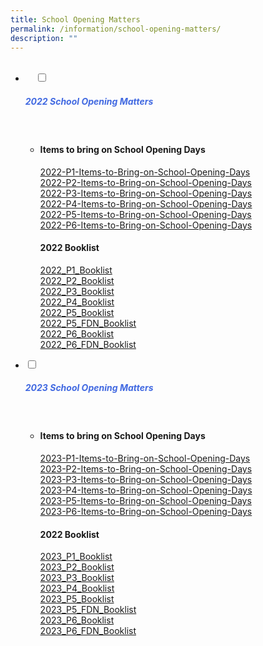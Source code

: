```yaml
---
title: School Opening Matters
permalink: /information/school-opening-matters/
description: ""
---
```

<ul class="jekyllcodex_accordion">
  <li>
    <input type="checkbox" id="accordion1">
		<label for="accordion1"><h5 style="color:RoyalBlue">2022 School Opening Matters</h5></label>
    <div>
<ul>
	<li>
		
<h4>Items to bring on School Opening Days</h4>
<p><a href="/files/2022-P1-Items-to-Bring-on-School-Opening-Days.pdf" target="blank">2022-P1-Items-to-Bring-on-School-Opening-Days</a><br>
<a href="/files/2022-P2-Items-to-Bring-on-School-Opening-Days.pdf" target="blank">2022-P2-Items-to-Bring-on-School-Opening-Days</a><br>
<a href="/files/2022-P3-Items-to-Bring-on-School-Opening-Days.pdf" target="blank">2022-P3-Items-to-Bring-on-School-Opening-Days</a><br>
<a href="/files/2022-P4-Items-to-Bring-on-School-Opening-Days.pdf" target="blank">2022-P4-Items-to-Bring-on-School-Opening-Days</a><br>
<a href="/files/2022-P5-Items-to-Bring-on-School-Opening-Days.pdf" target="blank">2022-P5-Items-to-Bring-on-School-Opening-Days</a><br>
<a href="/files/2022-P6-Items-to-Bring-on-School-Opening-Days.pdf" target="blank">2022-P6-Items-to-Bring-on-School-Opening-Days</a><br></p>
<h4>2022 Booklist</h4>
<p><a href="/files/2022_P1_Booklist.pdf" target="blank">2022_P1_Booklist</a><br> 
<a href="/files/2022_P2_Booklist.pdf" target="blank">2022_P2_Booklist</a><br>  <a href="/files/2022_P3_Booklist.pdf" target="blank">2022_P3_Booklist</a><br>  <a href="/files/2022_P4_Booklist.pdf" target="blank">2022_P4_Booklist</a><br>  <a href="/files/2022_P5_Booklist.pdf" target="blank">2022_P5_Booklist</a><br>  <a href="/files/2022_P5_FDN_Booklist.pdf" target="blank">2022_P5_FDN_Booklist</a><br>  <a href="/files/2022_P6_Booklist.pdf" target="blank">2022_P6_Booklist</a><br>  <a href="/files/2022_P6_FDN_Booklist.pdf" target="blank">2022_P6_FDN_Booklist</a><br></p>
		
</li>
</ul>
</div>

<li>
<input type="checkbox" id="accordion2">
		<label for="accordion2"><h5 style="color:RoyalBlue">2023 School Opening Matters</h5></label>
    <div>
<ul>
	<li>
		
<h4>Items to bring on School Opening Days</h4>
<p><a href="/files/2023-P1-Items-to-Bring-List-on-School-Opening-Days.pdf" target="blank">2023-P1-Items-to-Bring-on-School-Opening-Days</a><br>
<a href="/files/2023-P2-Items-to-Bring-on-School-Opening-Days.pdf" target="blank">2023-P2-Items-to-Bring-on-School-Opening-Days</a><br>
<a href="/files/2023-P3-Items-to-Bring-on-School-Opening-Days.pdf" target="blank">2023-P3-Items-to-Bring-on-School-Opening-Days</a><br>
<a href="/files/2023-P4-Items-to-Bring-on-School-Opening-Days.pdf" target="blank">2023-P4-Items-to-Bring-on-School-Opening-Days</a><br>
<a href="/files/2023-P5-Items-to-Bring-on-School-Opening-Days.pdf" target="blank">2023-P5-Items-to-Bring-on-School-Opening-Days</a><br>
<a href="/files/2023-P6-Items-to-Bring-on-School-Opening-Days.pdf" target="blank">2023-P6-Items-to-Bring-on-School-Opening-Days</a><br></p>

		
		
<h4>2022 Booklist</h4>
<p><a href="/files/2023-p1-booklist.pdf" target="blank">2023_P1_Booklist</a><br> 
<a href="/files/2023-p2-booklist.pdf" target="blank">2023_P2_Booklist</a><br>  <a href="/files/2023-p3-booklist.pdf" target="blank">2023_P3_Booklist</a><br>  <a href="/files/2023-p4-booklist.pdff" target="blank">2023_P4_Booklist</a><br>  <a href="/files/2023-p5-booklist.pdf" target="blank">2023_P5_Booklist</a><br>  <a href="/files/2023-p5fdn-booklist.pdf" target="blank">2023_P5_FDN_Booklist</a><br>  <a href="/files/2023-p6-booklist.pdf" target="blank">2023_P6_Booklist</a><br>  <a href="/files/2023-p6fdn-booklist.pdf" target="blank">2023_P6_FDN_Booklist</a><br></p>
		
</li>
			</ul>
		</div>
		</li>